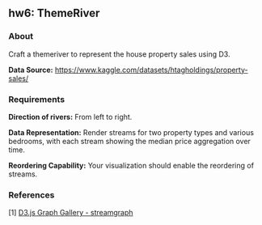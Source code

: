 ## hw6: ThemeRiver

### About
Craft a themeriver to represent the house property sales using D3.

**Data Source:** https://www.kaggle.com/datasets/htagholdings/property-sales/

### Requirements
**Direction of rivers:** From left to right.

**Data Representation:** Render streams for two property types and various bedrooms, with each stream showing the median price aggregation over time.

**Reordering Capability:** Your visualization should enable the reordering of streams.

### References
[1] [D3.js Graph Gallery - streamgraph](https://d3-graph-gallery.com/streamgraph.html)